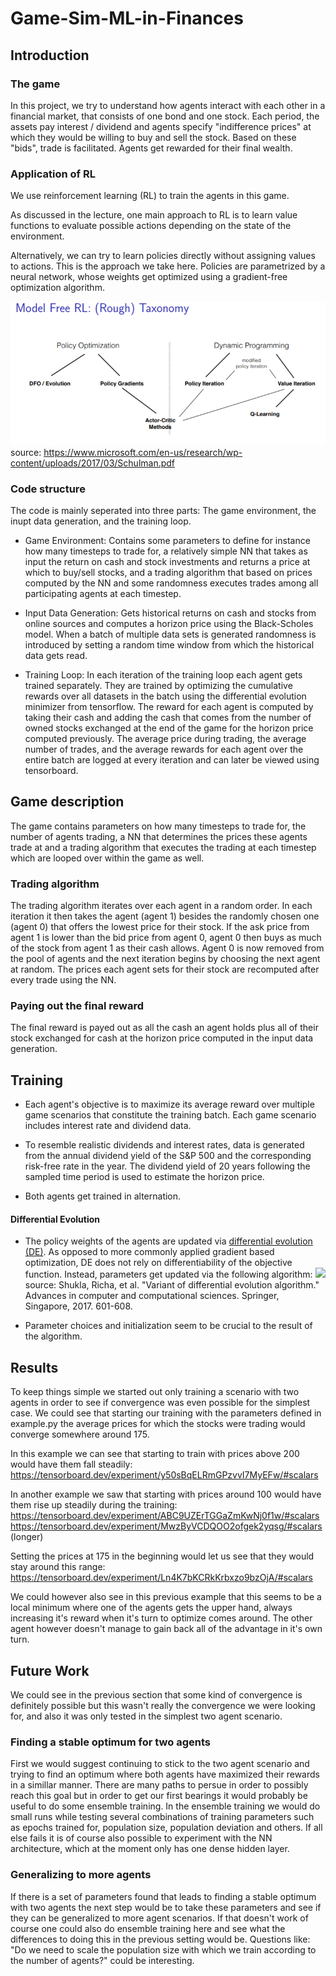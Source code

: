 # Game-Sim-ML-in-Finances


## Introduction
### The game
In this project, we try to understand how agents 
interact with each other in a financial market,
that consists of one bond and one stock.
Each period, the assets pay interest / dividend and agents
specify "indifference prices" at which they would be willing to
buy and sell the stock. Based on these "bids", trade is facilitated.
Agents get rewarded for their final wealth.

### Application of RL
We use reinforcement learning (RL) to train the agents in this game.

As discussed in the lecture, one main approach 
to RL is to learn value functions 
to evaluate possible actions depending on the state of the environment.

Alternatively, we can try to learn policies directly
without assigning values to actions.
This is the approach we take here.
Policies are parametrized by a neural network, whose weights
get optimized using a gradient-free optimization algorithm.

![](rl_overview.PNG)
source: https://www.microsoft.com/en-us/research/wp-content/uploads/2017/03/Schulman.pdf
### Code structure

The code is mainly seperated into three parts: The game environment, the inupt data generation, and the training loop.

- Game Environment: Contains some parameters to define for instance how many timesteps to trade for, a relatively simple NN that takes as input the return on cash and stock investments and returns a price at which to buy/sell stocks, and a trading algorithm that based on prices computed by the NN and some randomness executes trades among all participating agents at each timestep. 

- Input Data Generation: Gets historical returns on cash and stocks from online sources and computes a horizon price using the Black-Scholes model. When a batch of multiple data sets is generated randomness is introduced by setting a random time window from which the historical data gets read.

- Training Loop: In each iteration of the training loop each agent gets trained separately. They are trained by optimizing the cumulative rewards over all datasets in the batch using the differential evolution minimizer from tensorflow. The reward for each agent is computed by taking their cash and adding the cash that comes from the number of owned stocks exchanged at the end of the game for the horizon price computed previously. The average price during trading, the average number of trades, and the average rewards for each agent over the entire batch are logged at every iteration and can later be viewed using tensorboard.

## Game description
The game contains parameters on how many timesteps to trade for, the number of agents trading, a NN that determines the prices these agents trade at and a trading algorithm that executes the trading at each timestep which are looped over within the game as well.

### Trading algorithm
The trading algorithm iterates over each agent in a random order. In each iteration it then takes the agent (agent 1) besides the randomly chosen one (agent 0) that offers the lowest price for their stock. If the ask price from agent 1 is lower than the bid price from agent 0, agent 0 then buys as much of the stock from agent 1 as their cash allows. Agent 0 is now removed from the pool of agents and the next iteration begins by choosing the next agent at random. The prices each agent sets for their stock are recomputed after every trade using the NN.

### Paying out the final reward
The final reward is payed out as all the cash an agent holds plus all of their stock exchanged for cash at the horizon price computed in the input data generation.

## Training
- Each agent's objective is to maximize its average reward
over multiple game scenarios that constitute the training batch.
Each game scenario includes interest rate and dividend data.

- To resemble realistic dividends and interest rates,
data is generated from the annual dividend yield of the S&P 500
and the corresponding risk-free rate in the year.
The dividend yield of 20 years following the sampled time period
is used to estimate the horizon price.

- Both agents get trained in alternation.

#### Differential Evolution
- The policy weights of the agents are updated via [differential evolution (DE)](https://www.tensorflow.org/probability/api_docs/python/tfp/optimizer/differential_evolution_minimize).
As opposed to more commonly applied gradient based optimization,
DE does not rely on differentiability of the objective function.
Instead, parameters get updated via the following algorithm:
![](https://media.springernature.com/lw785/springer-static/image/chp%3A10.1007%2F978-981-10-3770-2_56/MediaObjects/417792_1_En_56_Figa_HTML.gif)
source:  Shukla, Richa, et al. "Variant of differential evolution algorithm." Advances in computer and computational sciences. Springer, Singapore, 2017. 601-608.


- Parameter choices and initialization seem to be crucial to the result of the algorithm.

## Results
To keep things simple we started out only training a scenario with two agents in order to see if convergence was even possible for the simplest case.
We could see that starting our training with the parameters defined in example.py the average prices for which the stocks were trading would converge somewhere around 175.

In this example we can see that starting to train with prices above 200 would have them fall steadily:
https://tensorboard.dev/experiment/y50sBqELRmGPzvvI7MyEFw/#scalars

In another example we saw that starting with prices around 100 would have them rise up steadily during the training:
https://tensorboard.dev/experiment/ABC9UZErTGGaZmKwNj0f1w/#scalars
https://tensorboard.dev/experiment/MwzByVCDQOO2ofgek2yqsg/#scalars (longer)

Setting the prices at 175 in the beginning would let us see that they would stay around this range:
https://tensorboard.dev/experiment/Ln4K7bKCRkKrbxzo9bzOjA/#scalars

We could however also see in this previous example that this seems to be a local minimum where one of the agents gets the upper hand, always increasing it's reward when it's turn to optimize comes around. The other agent however doesn't manage to gain back all of the advantage in it's own turn.


## Future Work
We could see in the previous section that some kind of convergence is definitely possible but this wasn't really the convergence we were looking for, and also it was only tested in the simplest two agent scenario.

### Finding a stable optimum for two agents
First we would suggest continuing to stick to the two agent scenario and trying to find an optimum where both agents have maximized their rewards in a simillar manner.
There are many paths to persue in order to possibly reach this goal but in order to get our first bearings it would probably be useful to do some ensemble training. In the ensemble training we would do small runs while testing several combinations of training parameters such as epochs trained for, population size, population deviation and others. If all else fails it is of course also possible to experiment with the NN architecture, which at the moment only has one dense hidden layer.

### Generalizing to more agents
If there is a set of parameters found that leads to finding a stable optimum with two agents the next step would be to take these parameters and see if they can be generalized to more agent scenarios. If that doesn't work of course one could also do ensemble training here and see what the differences to doing this in the previous setting would be. Questions like: "Do we need to scale the population size with which we train according to the number of agents?" could be interesting.